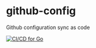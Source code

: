# github-config

Github configuration sync as code

[![CI/CD for Go](https://github.com/Continuous-X/github-config/actions/workflows/ci-go.yml/badge.svg)](https://github.com/Continuous-X/github-config/actions/workflows/ci-go.yml)
